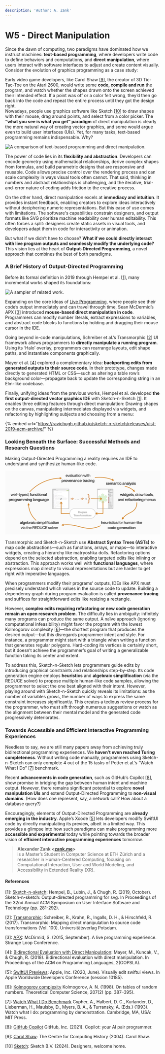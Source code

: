 ```yaml
---
description: 'Author: A. Zank'
---
```


# W5 - Direct Manipulation

Since the dawn of computing, two paradigms have dominated how we instruct machines: **text-based programming**, where developers write code to define behaviors and computations, and **direct manipulation**, where users interact with software interfaces to adjust and create content visually. Consider the evolution of graphics programming as a case study:

Early video game developers, like Carol Shaw \[[9](w5-direct-manipulation.md#references)], the creator of 3D Tic-Tac-Toe on the Atari 2600, would write some **code, compile and run** the program, and watch whether the shapes drawn onto the screen achieved their intended effect. If a point was off or a color felt wrong, they’d then go back into the code and repeat the entire process until they got the design right.\
Nowadays, people use graphics software like Sketch \[[10](w5-direct-manipulation.md#references)] to draw shapes with their mouse, drag around points, and select from a color picker. The **“what you see is what you get” paradigm** of direct manipulation is clearly the more natural way of creating vector graphics, and some would argue even to build user interfaces (UIs). Yet, for many tasks, text-based programming remains indispensable. Why?

![A comparison of text-based programming and direct manipulation.](img/w5-intro.png)

The power of code lies in its **flexibility and abstraction**. Developers can encode geometry using mathematical relationships, derive complex shapes from formulas, and build parametric designs that are responsive and reusable. Code allows precise control over the rendering process and can scale complexity in ways visual tools often cannot. That said, thinking in numbers and abstract relationships is challenging, and the iterative, trial-and-error nature of coding adds friction to the creative process.

On the other hand, direct manipulation excels at **immediacy and intuition**. It provides instant feedback, enabling creators to explore ideas interactively without deciphering numeric representations. But this ease of use comes with limitations. The software's capabilities constrain designers, and output formats like SVG prioritize machine readability over human editability. This often forces a split: designers create static assets in visual tools, and developers adapt them in code for interactivity or animation.

But what if we didn’t have to choose? **What if we could directly interact with live program outputs and seamlessly modify the underlying code?** This vision lies at the heart of **Output-Directed Programming**, a novel approach that combines the best of both paradigms.

### A Brief History of Output-Directed Programming

Before its formal definition in 2019 through Hempel et al. \[[1](w5-direct-manipulation.md#references)], many incremental works shaped its foundations:

![A sampler of related work.](img/w5-related-work.png)

Expanding on the core ideas of [Live Programming](w6-live-programming.md), where people see their code’s output immediately and can travel through time, Sean McDermid’s APX \[[3](w5-direct-manipulation.md#references)] introduced **mouse-based direct manipulation in code**. Programmers can modify number literals, extract expressions to variables, and abstract code blocks to functions by holding and dragging their mouse cursor in the IDE.

Going beyond in-code manipulations, Schreiber et al.’s Transmorphic \[[2](w5-direct-manipulation.md#references)] UI framework allows programmers to **directly manipulate a running program**. Using its ‘Halo’ overlay, programmers can rearrange layouts, edit shape paths, and instantiate components graphically.

Mayer et al. \[[4](w5-direct-manipulation.md#references)] explored a complementary idea: **backporting edits from generated outputs to their source code**. In their prototype, changes made directly to generated HTML or CSS—such as altering a table row’s background color—propagate back to update the corresponding string in an Elm-like codebase.

Finally, unifying ideas from the previous works, Hempel et al. developed **the first output-directed vector graphics IDE** with Sketch-n-Sketch \[[1](w5-direct-manipulation.md#references)]. It enables three editing features through direct manipulation: Drawing shapes on the canvas, manipulating intermediates displayed via widgets, and refactoring by highlighting subjects and choosing from a menu:

{% embed url="https://ravichugh.github.io/sketch-n-sketch/releases/uist-2019-acm-archive/" %}

### Looking Beneath the Surface: Successful Methods and Research Questions

Making Output-Directed Programming a reality requires an IDE to understand and synthesize human-like code.

![An overview of Sketch-n-Sketch's method.](img/w5-method.png)

Transmorphic and Sketch-n-Sketch use **Abstract Syntax Trees (ASTs)** to map code abstractions—such as functions, arrays, or maps—to interactive widgets, creating a hierarchy like matryoshka dolls. Refactoring options depend on the selected abstraction, enabling targeted edits like inlining or abstraction. This approach works well with **functional languages**, where expressions map directly to visual representations but are harder to get right with imperative languages.

When programmers modify their programs’ outputs, IDEs like APX must precisely understand which values in the source code to update. Building a dependency graph during program evaluation is called **provenance tracing** and suffices for straightforward edits like resizing a rectangle.

However, **complex edits requiring refactoring or new code generation remain an open research problem**. The difficulty lies in ambiguity: infinitely many programs can produce the same output. A naïve approach (ignoring computational infeasibility) might favor the program with the lowest Kolmogorov complexity \[[6](w5-direct-manipulation.md#references)]—the shortest program that produces the desired output—but this disregards programmer intent and style. For instance, a programmer might start with a triangle when writing a function that generates regular polygons. Hard-coding its vertices is certainly short, but it doesn’t achieve the programmer’s goal of writing a generalizable function taking its center and extent.

To address this, Sketch-n-Sketch lets programmers guide edits by introducing graphical constraints and relationships step-by-step. Its code generation engine employs **heuristics** and **algebraic simplification** (via the REDUCE solver) to propose multiple human-like code samples, allowing the programmer to select the one best aligned with their intent. However, playing around with Sketch-n-Sketch quickly reveals its limitations: as the number of variables grows, the number of ways to express the same constraint increases significantly. This creates a tedious review process for the programmer, who must sift through numerous suggestions or watch as the alignment between their mental model and the generated code progressively deteriorates.

### Towards Accessible and Efficient Interactive Programming Experiences

Needless to say, we are still many papers away from achieving truly bidirectional programming experiences. We **haven’t even reached Turing completeness**. Without writing code manually, programmers using Sketch-n-Sketch can only complete 4 out of the 15 tasks of Potter et al.’s “Watch What I Do” \[[7](w5-direct-manipulation.md#references)] benchmark.

Recent **advancements in code generation**, such as GitHub’s Copilot \[[8](w5-direct-manipulation.md#references)], show promise in bridging the gap between human intent and machine output. However, there remains significant potential to explore **novel manipulation UIs** and extend Output-Directed Programming to **non-visual domains**. (How does one represent, say, a network call? How about a database query?)

Encouragingly, elements of Output-Directed Programming are **already emerging in the industry**. Apple’s Xcode \[[5](w5-direct-manipulation.md#references)] lets developers modify SwiftUI code by directly manipulating its preview, albeit in a limited way. This provides a glimpse into how such paradigms can make programming more **accessible and experimental** today while pointing towards the broader vision of **efficient interactive programming experiences** tomorrow.

> **Alexander Zank <**[**zank.me**](https://zank.me)**>**\
> is a Master’s Student in Computer Science at ETH Zürich and a researcher in Human-Centered Computing, focusing on Computational Interaction, User and World Modeling, and Accessibility in Extended Reality (XR).

#### References

\[1]: [Sketch-n-sketch](https://ravichugh.github.io/sketch-n-sketch/): Hempel, B., Lubin, J., & Chugh, R. (2019, October). Sketch-n-sketch: Output-directed programming for svg. In Proceedings of the 32nd Annual ACM Symposium on User Interface Software and Technology (pp. 281-292).

\[2]: [Transmorphic](https://publishup.uni-potsdam.de/frontdoor/index/index/docId/9830): Schreiber, R., Krahn, R., Ingalls, D. H., & Hirschfeld, R. (2017). Transmorphic: Mapping direct manipulation to source code transformations (Vol. 100). Universitätsverlag Potsdam.

\[3]: [APX](https://www.youtube.com/watch?v=YLrdhFEAiqo): McDirmid, S. (2015, September). A live programming experience. Strange Loop Conference.

\[4]: [Bidirectional Evaluation with Direct Manipulation](https://doi.org/10.1145/3276497): Mayer, M., Kuncak, V., & Chugh, R. (2018). Bidirectional evaluation with direct manipulation. In Proceedings of the ACM on Programming Languages, 2(OOPSLA).

\[5]: [SwiftUI Previews](https://developer.apple.com/videos/play/wwdc2020/10185): Apple, Inc. (2020, June). Visually edit swiftui views. In Apple Worldwide Developers Conference (session 10185).

\[6]: [Kolmogorov complexity](https://doi.org/10.1016/S0304-3975\(98\)00075-9) Kolmogorov, A. N. (1998). On tables of random numbers. Theoretical Computer Science, 207(2) (pp. 387–395).

\[7]: [Watch What I Do Benchmark](https://dl.acm.org/doi/book/10.5555/168080) Cypher, A., Halbert, D. C., Kurlander, D., Lieberman, H., Maulsby, D., Myers, B. A., & Turransky, A. (Eds.) (1993). Watch what I do: programming by demonstration. Cambridge, MA, USA: MIT Press.

\[8]: [GitHub Copilot](https://copilot.github.com) GitHub, Inc. (2021). Copilot: your AI pair programmer.

\[9]: [Carol Shaw](https://www.computinghistory.org.uk/det/47370/Carol-Shaw/): The Centre for Computing History (2004). Carol Shaw.

\[10] [Sketch](https://www.sketch.com): Sketch B.V. (2024). Designers, welcome home.
